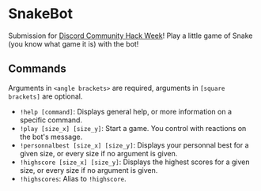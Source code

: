 # SnakeBot

Submission for [Discord Community Hack Week](https://blog.discordapp.com/discord-community-hack-week-build-and-create-alongside-us-6b2a7b7bba33)! Play a little game of Snake (you know what game it is) with the bot!

## Commands
Arguments in `<angle brackets>` are required, arguments in `[square brackets]` are optional.
- `!help [command]`: Displays general help, or more information on a specific command.
- `!play [size_x] [size_y]`: Start a game. You control with reactions on the bot's message.
- `!personnalbest [size_x] [size_y]`: Displays your personnal best for a given size, or every size if no argument is given.
- `!highscore [size_x] [size_y]`: Displays the highest scores for a given size, or every size if no argument is given.
 - `!highscores`: Alias to `!highscore`.
